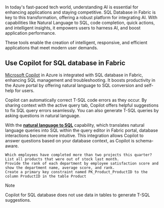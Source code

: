 In today's fast-paced tech world, understanding AI is essential for enhancing applications and staying competitive. SQL Database in Fabric is key to this transformation, offering a robust platform for integrating AI. With capabilities like Natural Language to SQL, code completion, quick actions, and intelligent insights, it empowers users to harness AI, and boost application performance. 

These tools enable the creation of intelligent, responsive, and efficient applications that meet modern user demands.

## Use Copilot for SQL database in Fabric

[Microsoft Copilot](/azure/azure-sql/copilot/copilot-azure-sql-overview?azure-portal=true) in Azure is integrated with  SQL database in Fabric, enhancing SQL management and troubleshooting. It boosts productivity in the Azure portal by offering natural language to SQL conversion and self-help for users.

Copilot can automatically correct T-SQL code errors as they occur. By sharing context with the active query tab, Copilot offers helpful suggestions to fix SQL query errors seamlessly. You can also generate T-SQL queries by asking questions in natural language.

With the [**natural language to SQL**](/azure/azure-sql/copilot/query-editor-natural-language-to-sql-copilot?azure-portal=true) capability, which translates natural language queries into SQL within the query editor in Fabric portal, database interactions become more intuitive. This integration allows Copilot to answer questions based on your database context, as Copilot is schema-aware.

```
Which employees have completed more than two projects this quarter?
List all products that were out of stock last month.
Provide the rank of each department by employee satisfaction score and show the department name, average score, and rank.
Create a primary key constraint named PK_Product_ProductID to the column ProductID in the table Product
```

> [!NOTE]
> Copilot for SQL database does not use data in tables to generate T-SQL suggestions.